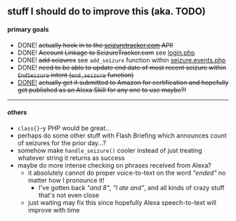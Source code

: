 ## stuff I should do to improve this (aka. TODO)

#### primary goals

* DONE! ~~actually hook in to the [seizuretracker.com](https://seizuretracker.com/) API!~~
* DONE! ~~Account Linkage to SeizureTracker.com~~ see [login.php](login.php)
* DONE! ~~add seizures~~ see `add_seizure` function within [seizure.events.php](seizure.events.php)
* DONE! ~~need to be able to update end date of most recent seizure within `EndSeizure` intent (`end_seizure` function)~~
* [DONE!](https://www.amazon.com/Seizure-Tracker/dp/B074HBVHRJ/) ~~actually get it submitted to Amazon for certification and hopefully get published as an Alexa Skill for any one to use maybe?!~~

---

#### others

* `class{}`-y PHP would be great...
* perhaps do some other stuff with Flash Briefing which announces count of seizures for the prior day...?
*  somehow make `handle_seizure()` cooler instead of just treating whatever string it returns as success
* maybe do more intense checking on phrases received from Alexa?
  - it absolutely cannot do proper voice-to-text on the word *"ended"* no matter how I pronounce it!
      * I've gotten back *"and 8"*, *"I ate and"*, and all kinds of crazy stuff that's not even close
  - just waiting may fix this since hopefully Alexa speech-to-text will improve with time

